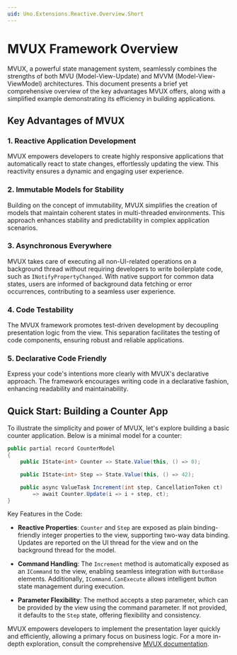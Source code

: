 ```yaml
---
uid: Uno.Extensions.Reactive.Overview.Short
---
```


# MVUX Framework Overview

MVUX, a powerful state management system, seamlessly combines the strengths of both MVU (Model-View-Update) and MVVM (Model-View-ViewModel) architectures. This document presents a brief yet comprehensive overview of the key advantages MVUX offers, along with a simplified example demonstrating its efficiency in building applications.

## Key Advantages of MVUX
### 1. Reactive Application Development

MVUX empowers developers to create highly responsive applications that automatically react to state changes, effortlessly updating the view. This reactivity ensures a dynamic and engaging user experience.

### 2. Immutable Models for Stability

Building on the concept of immutability, MVUX simplifies the creation of models that maintain coherent states in multi-threaded environments. This approach enhances stability and predictability in complex application scenarios.

### 3. Asynchronous Everywhere

MVUX takes care of executing all non-UI-related operations on a background thread without requiring developers to write boilerplate code, such as `INotifyPropertyChanged`. With native support for common data states, users are informed of background data fetching or error occurrences, contributing to a seamless user experience.

### 4. Code Testability

The MVUX framework promotes test-driven development by decoupling presentation logic from the view. This separation facilitates the testing of code components, ensuring robust and reliable applications.

### 5. Declarative Code Friendly

Express your code's intentions more clearly with MVUX's declarative approach. The framework encourages writing code in a declarative fashion, enhancing readability and maintainability.

## Quick Start: Building a Counter App

To illustrate the simplicity and power of MVUX, let's explore building a basic counter application. Below is a minimal model for a counter:

```csharp
public partial record CounterModel
{
    public IState<int> Counter => State.Value(this, () => 0);

    public IState<int> Step => State.Value(this, () => 42);

    public async ValueTask Increment(int step, CancellationToken ct) 
        => await Counter.Update(i => i + step, ct);
}
```

Key Features in the Code:

* **Reactive Properties**: `Counter` and `Step` are exposed as plain binding-friendly integer properties to the view, supporting two-way data binding. Updates are reported on the UI thread for the view and on the background thread for the model.

* **Command Handling**: The `Increment` method is automatically exposed as an `ICommand` to the view, enabling seamless integration with `ButtonBase` elements. Additionally, `ICommand.CanExecute` allows intelligent button state management during execution.

* **Parameter Flexibility**: The method accepts a step parameter, which can be provided by the view using the command parameter. If not provided, it defaults to the `Step` state, offering flexibility and consistency.

MVUX empowers developers to implement the presentation layer quickly and efficiently, allowing a primary focus on business logic. For a more in-depth exploration, consult the comprehensive [MVUX documentation](https://platform.uno/docs/articles/external/uno.extensions/doc/Overview/Mvux/Overview.html).
